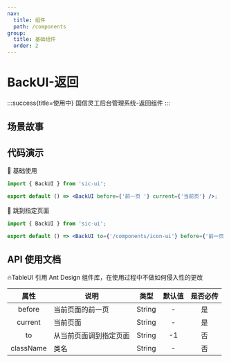 ```yaml
---
nav:
  title: 组件
  path: /components
group:
  title: 基础组件
  order: 2
---
```


# BackUI-返回

:::success{title=使用中}
国信灵工后台管理系统-返回组件
:::

## 场景故事

## 代码演示

💎 基础使用

```jsx
import { BackUI } from 'sic-ui';

export default () => <BackUI before={'前一页 '} current={'当前页'} />;
```

💎 跳到指定页面

```jsx
import { BackUI } from 'sic-ui';

export default () => <BackUI to={'/components/icon-ui'} before={'前一页 '} current={'当前页'} />;
```

## API 使用文档

🔥TableUI 引用 Ant Design 组件库，在使用过程中不做如何侵入性的更改

<font size=1>

|   属性    | 说明                   |  类型  | 默认值 | 是否必传 |
| :-------: | ---------------------- | :----: | :----: | :------: |
|  before   | 当前页面的前一页       | String |   -    |    是    |
|  current  | 当前页面               | String |   -    |    是    |
|    to     | 从当前页面调到指定页面 | String |   -1   |    否    |
| className | 类名                   | String |   -    |    否    |

</font>
